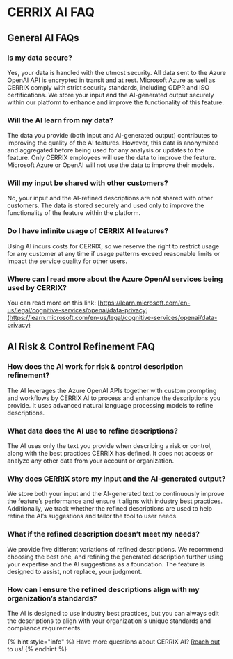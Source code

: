 # CERRIX AI FAQ

## General AI FAQs

### Is my data secure?

Yes, your data is handled with the utmost security. All data sent to the Azure OpenAI API is encrypted in transit and at rest. Microsoft Azure as well as CERRIX comply with strict security standards, including GDPR and ISO certifications. We store your input and the AI-generated output securely within our platform to enhance and improve the functionality of this feature.

### Will the AI learn from my data?

The data you provide (both input and AI-generated output) contributes to improving the quality of the AI features. However, this data is anonymized and aggregated before being used for any analysis or updates to the feature. Only CERRIX employees will use the data to improve the feature. Microsoft Azure or OpenAI will not use the data to improve their models.

### Will my input be shared with other customers?

No, your input and the AI-refined descriptions are not shared with other customers. The data is stored securely and used only to improve the functionality of the feature within the platform.

### Do I have infinite usage of CERRIX AI features?

Using AI incurs costs for CERRIX, so we reserve the right to restrict usage for any customer at any time if usage patterns exceed reasonable limits or impact the service quality for other users.

### Where can I read more about the Azure OpenAI services being used by CERRIX?

You can read more on this link: [https://learn.microsoft.com/en-us/legal/cognitive-services/openai/data-privacy](https://learn.microsoft.com/en-us/legal/cognitive-services/openai/data-privacy)

## AI Risk & Control Refinement FAQ

### How does the AI work for risk & control description refinement?

The AI leverages the Azure OpenAI APIs together with custom prompting and workflows by CERRIX AI to process and enhance the descriptions you provide. It uses advanced natural language processing models to refine descriptions.

### What data does the AI use to refine descriptions?

The AI uses only the text you provide when describing a risk or control, along with the best practices CERRIX has defined. It does not access or analyze any other data from your account or organization.

### Why does CERRIX store my input and the AI-generated output?

We store both your input and the AI-generated text to continuously improve the feature’s performance and ensure it aligns with industry best practices. Additionally, we track whether the refined descriptions are used to help refine the AI’s suggestions and tailor the tool to user needs.

### What if the refined description doesn’t meet my needs?

We provide five different variations of refined descriptions. We recommend choosing the best one, and refining the generated description further using your expertise and the AI suggestions as a foundation. The feature is designed to assist, not replace, your judgment.

### How can I ensure the refined descriptions align with my organization’s standards?

The AI is designed to use industry best practices, but you can always edit the descriptions to align with your organization's unique standards and compliance requirements.

{% hint style="info" %}
Have more questions about CERRIX AI? [Reach out](../about-cerrix/getting-support.md) to us!
{% endhint %}

